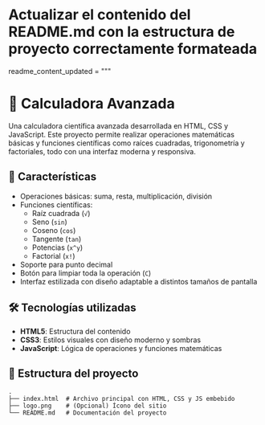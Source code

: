 # Actualizar el contenido del README.md con la estructura de proyecto correctamente formateada
readme_content_updated = """
# 🧮 Calculadora Avanzada

Una calculadora científica avanzada desarrollada en HTML, CSS y JavaScript. Este proyecto permite realizar operaciones matemáticas básicas y funciones científicas como raíces cuadradas, trigonometría y factoriales, todo con una interfaz moderna y responsiva.

## 🚀 Características

- Operaciones básicas: suma, resta, multiplicación, división
- Funciones científicas:
  - Raíz cuadrada (`√`)
  - Seno (`sin`)
  - Coseno (`cos`)
  - Tangente (`tan`)
  - Potencias (`x^y`)
  - Factorial (`x!`)
- Soporte para punto decimal
- Botón para limpiar toda la operación (`C`)
- Interfaz estilizada con diseño adaptable a distintos tamaños de pantalla

## 🛠️ Tecnologías utilizadas

- **HTML5**: Estructura del contenido
- **CSS3**: Estilos visuales con diseño moderno y sombras
- **JavaScript**: Lógica de operaciones y funciones matemáticas


## 📂 Estructura del proyecto

```text
.
├── index.html  # Archivo principal con HTML, CSS y JS embebido
├── logo.png    # (Opcional) Ícono del sitio
└── README.md   # Documentación del proyecto
